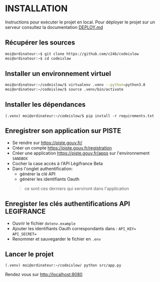 # INSTALLATION


Instructions pour exécuter le projet en local. Pour déployer le projet sur un serveur consultez la documentation [DEPLOY.md](DEPLOY.md)

## Récupérer les sources
```bash
moi@ordinateur:~$ git clone https://github.com/c24b/codeislow
moi@ordinateur:~$ cd codeislaw
```

## Installer un environnement virtuel

```bash
moi@ordinateur:~/codeislow/$ virtualenv .venv --python=python3.8
moi@ordinateur:~/codeislow/$ source .venv/bin/activate
```

## Installer les dépendances

```
(.venv) moi@ordinateur:~/codeislow/$ pip install -r requirements.txt
```

## Enregistrer son application sur PISTE

- Se rendre sur https://piste.gouv.fr/
- Créer un compte https://piste.gouv.fr/registration
- Créer une application https://piste.gouv.fr/apps sur l'environnement `SANDBOX`
- Cocher la case accès à l'API Légifrance Beta
- Dans l'onglet authentification: 
  - générer la clé API
  - générer les identifiants Oauth 
  > ce sont ces derniers qui serviront dans l'application

## Enregister les clés authentifications API LEGIFRANCE 

- Ouvrir le fichier `dotenv.example`
- Ajouter les identifiants Oauth correspondants dans :
  `API_KEY=`
  `API_SECRET=`
- Renommer et sauvegarder le fichier en `.env`

## Lancer le projet

`(.venv) moi@ordinateur:~/codeislow/ python src/app.py`

Rendez vous sur [http://localhost:8080](http://localhost:8080)
